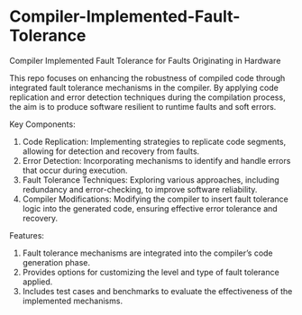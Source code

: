 # Compiler-Implemented-Fault-Tolerance

Compiler Implemented Fault Tolerance for Faults Originating in Hardware


This repo focuses on enhancing the robustness of compiled code through integrated fault tolerance mechanisms in the compiler. By applying code replication and error detection techniques during the compilation process, the aim is to produce software resilient to runtime faults and soft errors.

Key Components:
1. Code Replication: Implementing strategies to replicate code segments, allowing for detection and recovery from faults.
2. Error Detection: Incorporating mechanisms to identify and handle errors that occur during execution.
3. Fault Tolerance Techniques: Exploring various approaches, including redundancy and error-checking, to improve software reliability.
4. Compiler Modifications: Modifying the compiler to insert fault tolerance logic into the generated code, ensuring effective error tolerance and recovery.

Features:
1. Fault tolerance mechanisms are integrated into the compiler’s code generation phase.
2. Provides options for customizing the level and type of fault tolerance applied.
3. Includes test cases and benchmarks to evaluate the effectiveness of the implemented mechanisms.
